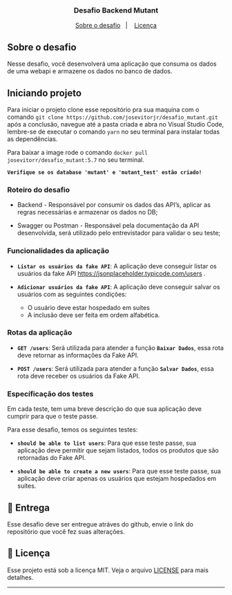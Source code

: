 <h3 align="center">
  Desafio Backend Mutant
</h3>

<p align="center">
  <a href="#rocket-sobre-o-desafio">Sobre o desafio</a>&nbsp;&nbsp;&nbsp;|&nbsp;&nbsp;&nbsp;
  <a href="#memo-licença">Licença</a>
</p>

## Sobre o desafio

Nesse desafio, você desenvolverá uma aplicação que consuma os dados de uma webapi e armazene os dados no banco de dados.

## Iniciando projeto

Para iniciar o projeto clone esse repositório pra sua maquína com o comando
`git clone https://github.com/josevitorjr/desafio_mutant.git` após a conclusão, navegue até a pasta criada e abra no Visual Studio Code, lembre-se de executar o comando `yarn` no seu terminal para instalar todas as dependências.

Para baixar a image rode o comando `docker pull josevitorr/desafio_mutant:5.7` no seu terminal.

**`Verifique se os database 'mutant' e 'mutant_test' estão criado!`**

### Roteiro do desafio

- Backend - Responsável por consumir os dados das API’s, aplicar as regras
necessárias e armazenar os dados no DB;

- Swagger ou Postman - Responsável pela documentação da API desenvolvida, será
utilizado pelo entrevistador para validar o seu teste;

### Funcionalidades da aplicação

- **`Listar os usuários da fake API`**: A aplicação deve conseguir listar os usuários da fake API https://jsonplaceholder.typicode.com/users .

- **`Adicionar usuários da fake API`**: A aplicação deve conseguir salvar os usuários com as seguintes condições:
  - O usuário deve estar hospedado em suítes
  - A inclusão deve ser feita em ordem alfabética.

### Rotas da aplicação

- **`GET /users`**: Será utilizada para atender a função **`Baixar Dados`**, essa rota deve retornar as informações da Fake API.

- **`POST /users`**: Será utilizada para atender a função **`Salvar Dados`**, essa rota deve receber os usuários da Fake API.

### Específicação dos testes

Em cada teste, tem uma breve descrição do que sua aplicação deve cumprir para que o teste passe.

Para esse desafio, temos os seguintes testes:

- **`should be able to list users`**: Para que esse teste passe, sua aplicação deve permitir que sejam listados, todos os produtos que são retornadas do Fake API.

- **`should be able to create a new users`**: Para que esse teste passe, sua aplicação deve criar apenas os usuários que estejam hospedados em suítes.

## :calendar: Entrega

Esse desafio deve ser entregue atráves do github, envie o link do repositório que você fez suas alterações.

## :memo: Licença

Esse projeto está sob a licença MIT. Veja o arquivo [LICENSE](../LICENSE) para mais detalhes.

---

